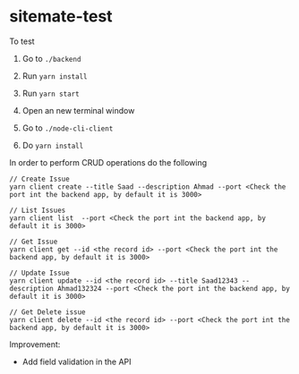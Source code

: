# sitemate-test

To test

1. Go to `./backend`
2. Run `yarn install`
3. Run `yarn start`

4. Open an new terminal window
5. Go to `./node-cli-client`
6. Do `yarn install`

In order to perform CRUD operations do the following

```
// Create Issue
yarn client create --title Saad --description Ahmad --port <Check the port int the backend app, by default it is 3000>

// List Issues
yarn client list  --port <Check the port int the backend app, by default it is 3000>

// Get Issue
yarn client get --id <the record id> --port <Check the port int the backend app, by default it is 3000>

// Update Issue
yarn client update --id <the record id> --title Saad12343 --description Ahmad132324 --port <Check the port int the backend app, by default it is 3000>

// Get Delete issue
yarn client delete --id <the record id> --port <Check the port int the backend app, by default it is 3000>
```


Improvement:

- Add field validation in the API 